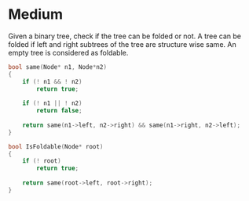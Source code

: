 # Medium

Given a binary tree, check if the tree can be folded or not. A tree can be folded if left and right subtrees of the tree are structure wise same. An empty tree is considered as foldable.

```cpp
bool same(Node* n1, Node*n2)
{
    if (! n1 && ! n2)
        return true;
        
    if (! n1 || ! n2)
        return false;
        
    return same(n1->left, n2->right) && same(n1->right, n2->left);
}

bool IsFoldable(Node* root)
{
    if (! root)
        return true;
        
    return same(root->left, root->right);
}
```

